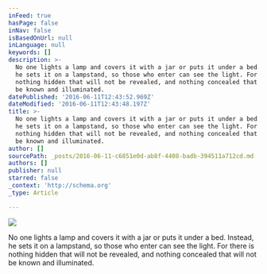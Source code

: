 ```yaml
---
inFeed: true
hasPage: false
inNav: false
isBasedOnUrl: null
inLanguage: null
keywords: []
description: >-
  No one lights a lamp and covers it with a jar or puts it under a bed. Instead,
  he sets it on a lampstand, so those who enter can see the light. For there is
  nothing hidden that will not be revealed, and nothing concealed that will not
  be known and illuminated.
datePublished: '2016-06-11T12:43:52.969Z'
dateModified: '2016-06-11T12:43:48.197Z'
title: >-
  No one lights a lamp and covers it with a jar or puts it under a bed. Instead,
  he sets it on a lampstand, so those who enter can see the light. For there is
  nothing hidden that will not be revealed, and nothing concealed that will not
  be known and illuminated. 
author: []
sourcePath: _posts/2016-06-11-c6851e0d-ab8f-4408-badb-394511a712cd.md
authors: []
publisher: null
starred: false
_context: 'http://schema.org'
_type: Article

---
```

![](https://s3-us-west-2.amazonaws.com/the-grid-img/p/a1720191fa8292d7cd1a6beeba32bb78eee28407.jpg)

No one lights a lamp and covers it with a jar or puts it under a bed. Instead, he sets it on a lampstand, so those who enter can see the light. For there is nothing hidden that will not be revealed, and nothing concealed that will not be known and illuminated.